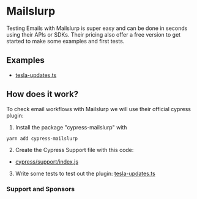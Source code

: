 # Mailslurp

Testing Emails with Mailslurp is super easy and can be done in seconds using their APIs or SDKs. Their pricing also offer a free version to get started to make some examples and first tests.

## Examples

- [tesla-updates.ts](cypress/integration/tesla-updates.ts)

## How does it work?

To check email workflows with Mailslurp we will use their official cypress plugin:

1. Install the package "cypress-mailslurp" with

```
yarn add cypress-mailslurp
```

2. Create the Cypress Support file with this code:

- [cypress/support/index.js](cypress/support/index.js)

3. Write some tests to test out the plugin: [tesla-updates.ts](/cypress/integration/tesla-updates.ts)

### Support and Sponsors

<!-- <div align="center" valign="top">
    <a href="https://www.mailslurp.com/" target="_blank">
        <img width="128px" src="../../assets/mailslurp.png" alt="MailSlurp Logo" />
        <br />
        <div>MailSlurp</div>
    </a>
    <br />
    <sub>
        🥉 Supporter <br />
        ☁️ Starter Account to let us build more tests!
    </sub>
</div> -->
